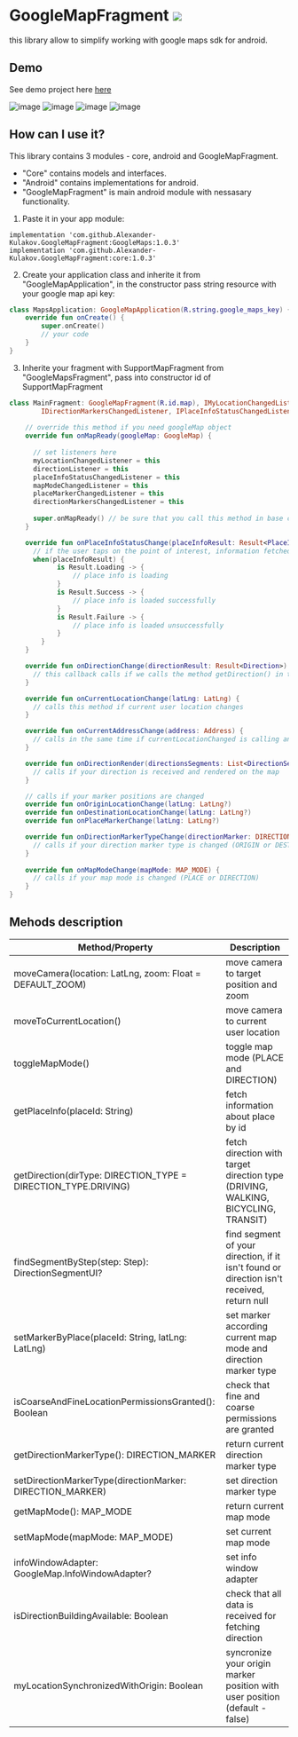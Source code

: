 # GoogleMapFragment [![](https://jitpack.io/v/Alexander-Kulakov/GoogleMapFragment.svg)](https://jitpack.io/#Alexander-Kulakov/GoogleMapFragment)
this library allow to simplify working with google maps sdk for android.

## Demo
See demo project here [here](https://src.vironit.com/a.kulakov/maps)

![image](https://user-images.githubusercontent.com/90984417/135409254-f5987ed9-831e-4803-bf35-6e05473966ae.png)
![image](https://user-images.githubusercontent.com/90984417/135409328-9d643878-694e-44c0-8ee4-ac782c90b99d.png)
![image](https://user-images.githubusercontent.com/90984417/135409392-c9f6ebd8-9b54-4624-997b-3d2d1857ce09.png)
![image](https://user-images.githubusercontent.com/90984417/135409469-eea620f5-557e-4580-8e34-b0a375f5f44e.png)


## How can I use it?
This library contains 3 modules - core, android and GoogleMapFragment. 
* "Core" contains models and interfaces. 
* "Android" contains implementations for android. 
* "GoogleMapFragment" is main android module with nessasary functionality.
1. Paste it in your app module:
```
implementation 'com.github.Alexander-Kulakov.GoogleMapFragment:GoogleMaps:1.0.3'
implementation 'com.github.Alexander-Kulakov.GoogleMapFragment:core:1.0.3'
```

2. Create your application class and inherite it from "GoogleMapApplication", in the constructor pass string resource with your google map api key:
```kotlin
class MapsApplication: GoogleMapApplication(R.string.google_maps_key) {
    override fun onCreate() {
        super.onCreate()
        // your code
    }
}
```

3. Inherite your fragment with SupportMapFragment from "GoogleMapsFragment", pass into constructor id of SupportMapFragment
```kotlin
class MainFragment: GoogleMapFragment(R.id.map), IMyLocationChangedListener, IDirectionListener, IMapModeChangedListener, IPlaceMarkerChangedListener
        IDirectionMarkersChangedListener, IPlaceInfoStatusChangedListener {
   
    // override this method if you need googleMap object
    override fun onMapReady(googleMap: GoogleMap) {
      
      // set listeners here
      myLocationChangedListener = this
      directionListener = this
      placeInfoStatusChangedListener = this
      mapModeChangedListener = this
      placeMarkerChangedListener = this
      directionMarkersChangedListener = this
      
      super.onMapReady() // be sure that you call this method in base class because this library requests permissions and subscribes to data changes
    }

    override fun onPlaceInfoStatusChange(placeInfoResult: Result<PlaceInfo>) {
      // if the user taps on the point of interest, information fetched automatically about it. You can trigger fetching place info calling "" 
      when(placeInfoResult) {
            is Result.Loading -> {
                // place info is loading
            }
            is Result.Success -> {
                // place info is loaded successfully
            }
            is Result.Failure -> {
                // place info is loaded unsuccessfully
            }
        }
    }

    override fun onDirectionChange(directionResult: Result<Direction>) {
      // this callback calls if we calls the method getDirection() in the base class
    }

    override fun onCurrentLocationChange(latLng: LatLng) {
      // calls this method if current user location changes
    }

    override fun onCurrentAddressChange(address: Address) {
      // calls in the same time if currentLocationChanged is calling and pass current user address
    }

    override fun onDirectionRender(directionsSegments: List<DirectionSegmentUI>) {
      // calls if your direction is received and rendered on the map
    }

    // calls if your marker positions are changed
    override fun onOriginLocationChange(latLng: LatLng?)
    override fun onDestinationLocationChange(latLng: LatLng?)
    override fun onPlaceMarkerChange(latLng: LatLng?)

    override fun onDirectionMarkerTypeChange(directionMarker: DIRECTION_MARKER) {
      // calls if your direction marker type is changed (ORIGIN or DESTINATION)
    }
    
    override fun onMapModeChange(mapMode: MAP_MODE) {
      // calls if your map mode is changed (PLACE or DIRECTION)
    }
}
```
## Mehods description
Method/Property | Description
------------ | -------------
moveCamera(location: LatLng, zoom: Float = DEFAULT_ZOOM) | move camera to target position and zoom
moveToCurrentLocation() | move camera to current user location
toggleMapMode() | toggle map mode (PLACE and DIRECTION)
getPlaceInfo(placeId: String) | fetch information about place by id
getDirection(dirType: DIRECTION_TYPE = DIRECTION_TYPE.DRIVING) | fetch direction with target direction type (DRIVING, WALKING, BICYCLING, TRANSIT)
findSegmentByStep(step: Step): DirectionSegmentUI? | find segment of your direction, if it isn't found or direction isn't received, return null
setMarkerByPlace(placeId: String, latLng: LatLng) | set marker according current map mode and direction marker type
isCoarseAndFineLocationPermissionsGranted(): Boolean | check that fine and coarse permissions are granted
getDirectionMarkerType(): DIRECTION_MARKER | return current direction marker type
setDirectionMarkerType(directionMarker: DIRECTION_MARKER) | set direction marker type
getMapMode(): MAP_MODE | return current map mode
setMapMode(mapMode: MAP_MODE) | set current map mode
infoWindowAdapter: GoogleMap.InfoWindowAdapter? | set info window adapter
isDirectionBuildingAvailable: Boolean | check that all data is received for fetching direction
myLocationSynchronizedWithOrigin: Boolean | syncronize your origin marker position with user position (default - false)
